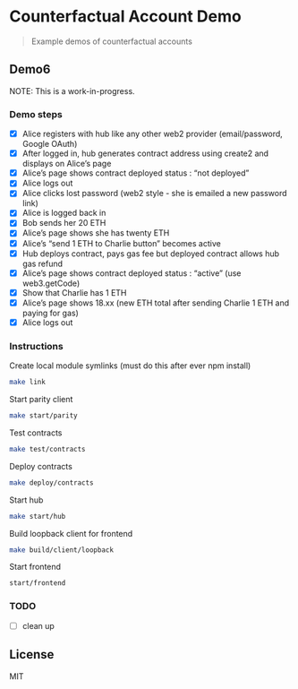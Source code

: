 # Counterfactual Account Demo

> Example demos of counterfactual accounts

## Demo6

NOTE: This is a work-in-progress.

### Demo steps

- [x] Alice registers with hub like any other web2 provider (email/password, Google OAuth)
- [x] After logged in, hub generates contract address using create2 and displays on Alice’s page
- [x] Alice’s page shows contract deployed status : “not deployed”
- [x] Alice logs out
- [x] Alice clicks lost password (web2 style - she is emailed a new password link)
- [x] Alice is logged back in
- [x] Bob sends her 20 ETH
- [x] Alice’s page shows she has twenty ETH
- [x] Alice’s “send 1 ETH to Charlie button” becomes active
- [x] Hub deploys contract, pays gas fee but deployed contract allows hub gas refund
- [x] Alice’s page shows contract deployed status : “active” (use web3.getCode)
- [x] Show that Charlie has 1 ETH
- [x] Alice’s page shows 18.xx (new ETH total after sending Charlie 1 ETH and paying for gas)
- [x] Alice logs out

### Instructions

Create local module symlinks (must do this after ever npm install)

```bash
make link
```

Start parity client

```bash
make start/parity
```

Test contracts

```bash
make test/contracts
```

Deploy contracts

```bash
make deploy/contracts
```

Start hub

```bash
make start/hub
```

Build loopback client for frontend

```bash
make build/client/loopback
```

Start frontend

```bash
start/frontend
```

### TODO

- [ ] clean up

## License

MIT
